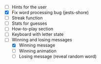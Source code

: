 - [ ] Hints for the user
- [X] Fix word processing bug (jests-shore)
- [ ] Streak function
- [ ] Stats for guesses
- [ ] How-to-play section
- [ ] Keyboard with letter state
- [ ] Winning and losing messages
    - [X] Winning message
    - [ ] Winning animation
    - [ ] Losing message (reveal random word)